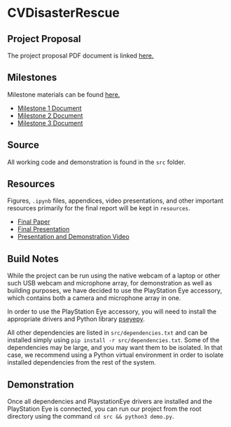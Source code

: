 # CVDisasterRescue

## Project Proposal
The project proposal PDF document is linked [here.](/proposal/proposal.pdf)

## Milestones
Milestone materials can be found [here.](/milestones)
* [Milestone 1 Document](/milestones/milestone1.pdf)
* [Milestone 2 Document](/milestones/milestone2.pdf)
* [Milestone 3 Document](/milestones/milestone3.pdf)

## Source
All working code and demonstration is found in the `src` folder.

## Resources
Figures, `.ipynb` files, appendices, video presentations, and other important resources primarily for the final report will be kept in `resources`.
* [Final Paper](/resources/final_paper.pdf)
* [Final Presentation](/resources/final_presentation.pdf)
* [Presentation and Demonstration Video](https://youtu.be/fG5loQJsSPE)

## Build Notes
While the project can be run using the native webcam of a laptop or other such USB webcam and microphone array, for demonstration as well as building purposes, we have decided to use the PlayStation Eye accessory, which contains both a camera and microphone array in one.

In order to use the PlayStation Eye accessory, you will need to install the appropriate drivers and Python library [pseyepy](https://github.com/bensondaled/pseyepy).

All other dependencies are listed in `src/dependencies.txt` and can be installed simply using `pip install -r src/dependencies.txt`. Some of the dependencies may be large, and you may want them to be isolated. In that case, we recommend using a Python virtual environment in order to isolate installed dependencies from the rest of the system. 

## Demonstration
Once all dependencies and PlaystationEye drivers are installed and the PlayStation Eye is connected, you can run our project from the root directory using the command `cd src && python3 demo.py`.